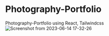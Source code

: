 # Photography-Portfolio
Photography-Portfolio using React, Tailwindcss
![Screenshot from 2023-06-14 17-32-26](https://github.com/Rupam0106/Photography-Portfolio/assets/135337100/6368a50b-1f60-4c23-8435-ba87525510a9)
